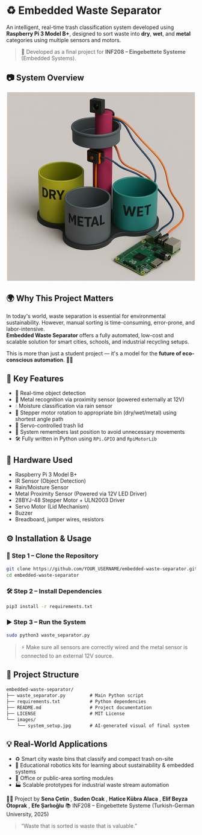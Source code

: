 # ♻️ Embedded Waste Separator
An intelligent, real-time trash classification system developed using **Raspberry Pi 3 Model B+**, designed to sort waste into **dry**, **wet**, and **metal** categories using multiple sensors and motors.

> 🚀 Developed as a final project for **INF208 – Eingebettete Systeme** (Embedded Systems).

## 📷 System Overview

<p align="center">
  <img src="images/system_setup.png" width="500"/>
</p>

## 🌍 Why This Project Matters
In today's world, waste separation is essential for environmental sustainability. However, manual sorting is time-consuming, error-prone, and labor-intensive.  
**Embedded Waste Separator** offers a fully automated, low-cost and scalable solution for smart cities, schools, and industrial recycling setups.

This is more than just a student project — it's a model for the **future of eco-conscious automation**. 🌱🌐

## 🧩 Key Features
- 🚦 Real-time object detection  
- 🧲 Metal recognition via proximity sensor (powered externally at 12V)  
- 💧 Moisture classification via rain sensor  
- 🔁 Stepper motor rotation to appropriate bin (dry/wet/metal) using shortest angle path  
- 🤖 Servo-controlled trash lid  
- 🧠 System remembers last position to avoid unnecessary movements  
- 🛠️ Fully written in Python using `RPi.GPIO` and `RpiMotorLib`

## 🔧 Hardware Used
- Raspberry Pi 3 Model B+  
- IR Sensor (Object Detection)  
- Rain/Moisture Sensor  
- Metal Proximity Sensor (Powered via 12V LED Driver)  
- 28BYJ-48 Stepper Motor + ULN2003 Driver  
- Servo Motor (Lid Mechanism)  
- Buzzer  
- Breadboard, jumper wires, resistors  

## ⚙️ Installation & Usage
### 🔽 Step 1 – Clone the Repository
```bash
git clone https://github.com/YOUR_USERNAME/embedded-waste-separator.git
cd embedded-waste-separator
```
### 🛠️ Step 2 – Install Dependencies
```bash
pip3 install -r requirements.txt
```
### ▶️ Step 3 – Run the System
```bash
sudo python3 waste_separator.py
```
> ⚡ Make sure all sensors are correctly wired and the metal sensor is connected to an external 12V source.

## 📂 Project Structure
```
embedded-waste-separator/
├── waste_separator.py         # Main Python script
├── requirements.txt           # Python dependencies
├── README.md                  # Project documentation
├── LICENSE                    # MIT License
└── images/
    └── system_setup.jpg       # AI-generated visual of final system
```

## 💡 Real-World Applications
- ♻️ Smart city waste bins that classify and compact trash on-site  
- 🏫 Educational robotics kits for learning about sustainability & embedded systems  
- 🏢 Office or public-area sorting modules  
- 🏭 Scalable prototypes for industrial waste stream automation


👩‍💻 Project by **Sena Çetin** , **Suden Ocak** , **Hatice Kübra Alaca** , **Elif Beyza Ötoprak** , **Efe Şarlıoğlu**
📚 INF208 – Eingebettete Systeme (Turkish-German University, 2025)

> “Waste that is sorted is waste that is valuable.”
